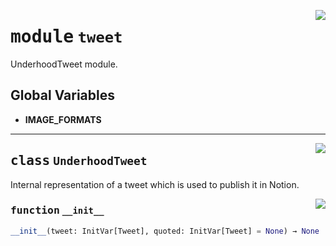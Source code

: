 <!-- markdownlint-disable -->

<a href="../underhood/tweet.py#L0"><img align="right" style="float:right;" src="https://img.shields.io/badge/-source-cccccc?style=flat-square"></a>

# <kbd>module</kbd> `tweet`
UnderhoodTweet module. 

**Global Variables**
---------------
- **IMAGE_FORMATS**


---

<a href="../underhood/tweet.py#L13"><img align="right" style="float:right;" src="https://img.shields.io/badge/-source-cccccc?style=flat-square"></a>

## <kbd>class</kbd> `UnderhoodTweet`
Internal representation of a tweet which is used to publish it in Notion. 

<a href="../<string>"><img align="right" style="float:right;" src="https://img.shields.io/badge/-source-cccccc?style=flat-square"></a>

### <kbd>function</kbd> `__init__`

```python
__init__(tweet: InitVar[Tweet], quoted: InitVar[Tweet] = None) → None
```










